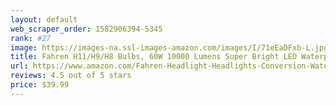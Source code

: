 ```yaml
---
layout: default 
﻿web_scraper_order: 1582906394-5345
rank: #27
image: https://images-na.ssl-images-amazon.com/images/I/71eEaDFxb-L.jpg
title: Fahren H11/H9/H8 Bulbs, 60W 10000 Lumens Super Bright LED Waterproof Headlights…
url: https://www.amazon.com/Fahren-Headlight-Headlights-Conversion-Waterproof/dp/B07NPMV1H5/ref=zg_mw_automotive_27?_encoding=UTF8&psc=1&refRID=XNZNW5DZK47AV25RF7A7
reviews: 4.5 out of 5 stars
price: $39.99 
---
```

